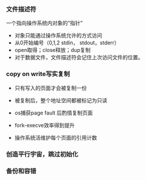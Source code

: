 

### 文件描述符

一个指向操作系统内对象的“指针”

+ 对象只能通过操作系统允许的方式访问
+ 从0开始编号（0,1,2 stdin， stdout，stderr）
+ open取得；close释放；dup复制
+ 对于数据文件，文件描述符会记住上次访问文件的位置。



### copy on write写实复制

+ 只有写入的页面才会被复制一份

+ 被复制后，整个地址空间都被标记为只读

+ os捕获page fault 后酌情复制页面

+ fork-execve效率得到提升

+ 操作系统活维护每个页面的引用计数



###  创造平行宇宙，跳过初始化



### 备份和容错 
